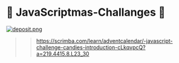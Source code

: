 #  :christmas_tree: JavaScriptmas-Challanges  :christmas_tree: 

[![deposit.png](https://i.postimg.cc/XN2DdswG/deposit.png)](https://postimg.cc/BtKgGc74)

>> https://scrimba.com/learn/adventcalendar/-javascript-challenge-candies-introduction-cLkqvpcQ?a=219.4415.8.L23_30
